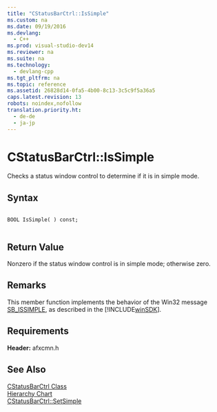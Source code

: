 ```yaml
---
title: "CStatusBarCtrl::IsSimple"
ms.custom: na
ms.date: 09/19/2016
ms.devlang: 
  - C++
ms.prod: visual-studio-dev14
ms.reviewer: na
ms.suite: na
ms.technology: 
  - devlang-cpp
ms.tgt_pltfrm: na
ms.topic: reference
ms.assetid: 26828d14-0fa5-4b00-8c13-3c5c9f5a36a5
caps.latest.revision: 13
robots: noindex,nofollow
translation.priority.ht: 
  - de-de
  - ja-jp
---
```

# CStatusBarCtrl::IsSimple
Checks a status window control to determine if it is in simple mode.  
  
## Syntax  
  
```  
  
BOOL IsSimple( ) const;  
  
```  
  
## Return Value  
 Nonzero if the status window control is in simple mode; otherwise zero.  
  
## Remarks  
 This member function implements the behavior of the Win32 message [SB_ISSIMPLE](http://msdn.microsoft.com/library/windows/desktop/bb760753), as described in the [!INCLUDE[winSDK](../vs140/includes/winSDK_md.md)].  
  
## Requirements  
 **Header:** afxcmn.h  
  
## See Also  
 [CStatusBarCtrl Class](../vs140/CStatusBarCtrl-Class.md)   
 [Hierarchy Chart](../vs140/Hierarchy-Chart.md)   
 [CStatusBarCtrl::SetSimple](../vs140/CStatusBarCtrl--SetSimple.md)
